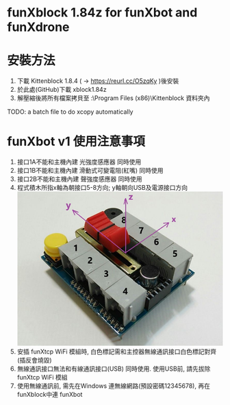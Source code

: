 # funXblock 1.84z for funXbot and funXdrone

# 安裝方法
1. 下載 Kittenblock 1.8.4 ( -> https://reurl.cc/O5zqKy )後安裝
2. 於此處(GitHub)下載 xblock1.84z
3. 解壓縮後將所有檔案拷貝至 :\Program Files (x86)\Kittenblock 資料夾內

TODO: a batch file to do xcopy automatically 


# funXbot v1 使用注意事項
1. 接口1A不能和主機內建 光強度感應器 同時使用
2. 接口1B不能和主機內建 滑動式可變電阻(紅嘴) 同時使用
3. 接口2B不能和主機內建 聲強度感應器 同時使用
4. 程式積木所指x軸為朝接口5-8方向; y軸朝向USB及電源接口方向
![PD2.jpg](./PD2.jpg)
5. 安插 funXtcp WiFi 模組時, 白色標記需和主控器無線通訊接口白色標記對齊(插反會燒毀)
6. 無線通訊接口無法和有線通訊接口(USB) 同時使用. 使用USB前, 請先拔除funXtcp WiFi 模組
7. 使用無線通訊前, 需先在Windows 連無線網路(預設密碼12345678), 再在funXblock中連 funXbot